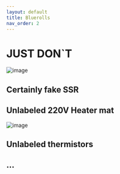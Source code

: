 ```yaml
---
layout: default
title: Bluerolls
nav_order: 2
---
```


# JUST DON`T
![image](https://user-images.githubusercontent.com/54855101/157127066-198e0f54-fbaa-4958-8836-7f52b7fd3c0a.png)

## Certainly fake SSR
## Unlabeled 220V Heater mat
![image](https://user-images.githubusercontent.com/54855101/157127353-1ec10ec3-6806-4783-a77f-94ba114df17c.png)


## Unlabeled thermistors
## ...
